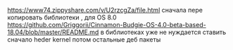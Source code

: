 https://www74.zippyshare.com/v/U2rzcgZa/file.html сначала пере копировать библиотеки , для OS 8.0 https://github.com/Griggorii/Cinnamon-Budgie-OS-4.0-beta-based-18.04/blob/master/README.md в библиотеках уже не нуждается ставить сначало heder kernel потом остальные деб пакеты


